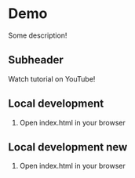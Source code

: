 # Demo

Some description!

## Subheader

Watch tutorial on YouTube!

## Local development

1. Open index.html in your browser

## Local development new

1. Open index.html in your browser